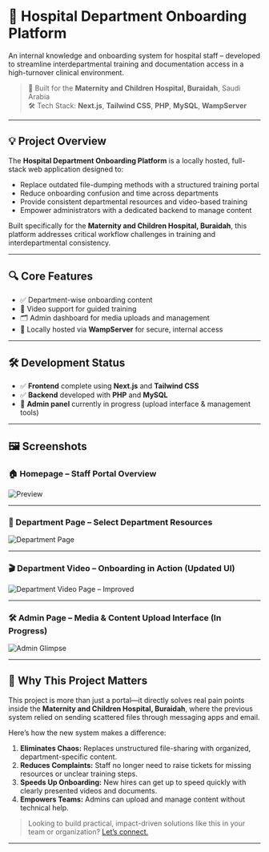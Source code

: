 # 🏥 Hospital Department Onboarding Platform

An internal knowledge and onboarding system for hospital staff – developed to streamline interdepartmental training and documentation access in a high-turnover clinical environment.

> 📍 Built for the **Maternity and Children Hospital, Buraidah**, Saudi Arabia  
> 🛠️ Tech Stack: **Next.js**, **Tailwind CSS**, **PHP**, **MySQL**, **WampServer**

---

## 💡 Project Overview

The **Hospital Department Onboarding Platform** is a locally hosted, full-stack web application designed to:

- Replace outdated file-dumping methods with a structured training portal
- Reduce onboarding confusion and time across departments
- Provide consistent departmental resources and video-based training
- Empower administrators with a dedicated backend to manage content

Built specifically for the **Maternity and Children Hospital, Buraidah**, this platform addresses critical workflow challenges in training and interdepartmental consistency.

---

## 🔍 Core Features

- ✅ Department-wise onboarding content
- 🎥 Video support for guided training
- 🗂️ Admin dashboard for media uploads and management
- 🔐 Locally hosted via **WampServer** for secure, internal access

---

## 🛠️ Development Status

- ✅ **Frontend** complete using **Next.js** and **Tailwind CSS**
- ✅ **Backend** developed with **PHP** and **MySQL**
- 🚧 **Admin panel** currently in progress (upload interface & management tools)

---

## 🖼️ Screenshots

### 🏠 Homepage – Staff Portal Overview
![Preview](https://firebasestorage.googleapis.com/v0/b/tadorado-tailors.firebasestorage.app/o/Mch%20Projects%2Fhome%20page.png?alt=media&token=07e8cc43-25eb-45bd-bf28-ba93985a95df)

---

### 🧭 Department Page – Select Department Resources
![Department Page](https://firebasestorage.googleapis.com/v0/b/tadorado-tailors.firebasestorage.app/o/Mch%20Projects%2FDepartment%20page.png?alt=media&token=25650103-1ad1-43df-9d2a-ec25c05c6736)

---

### 🎬 Department Video – Onboarding in Action (Updated UI)
![Department Video Page – Improved]()

---

### 🛠️ Admin Page – Media & Content Upload Interface (In Progress)
![Admin Glimpse](https://firebasestorage.googleapis.com/v0/b/tadorado-tailors.firebasestorage.app/o/admin%20glimps.png?alt=media&token=2999abfe-37b1-470d-b40b-c109c4936a32)

---

## 🧠 Why This Project Matters

This project is more than just a portal—it directly solves real pain points inside the **Maternity and Children Hospital, Buraidah**, where the previous system relied on sending scattered files through messaging apps and email.

Here’s how the new system makes a difference:

1. **Eliminates Chaos:** Replaces unstructured file-sharing with organized, department-specific content.
2. **Reduces Complaints:** Staff no longer need to raise tickets for missing resources or unclear training steps.
3. **Speeds Up Onboarding:** New hires can get up to speed quickly with clearly presented videos and documents.
4. **Empowers Teams:** Admins can upload and manage content without technical help.

> Looking to build practical, impact-driven solutions like this in your team or organization? [Let’s connect.](#)

---
